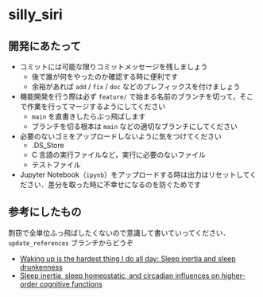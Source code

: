 # silly_siri

## 開発にあたって

- コミットには可能な限りコミットメッセージを残しましょう
  - 後で誰が何をやったのか確認する時に便利です
  - 余裕があれば `add` / `fix` / `doc` などのプレフィックスを付けましょう
- 機能開発を行う際は必ず `feature/` で始まる名前のブランチを切って，そこで作業を行ってマージするようにしてください
  - `main` を直書きしたらぶっ飛ばします
  - ブランチを切る根本は `main` などの適切なブランチにしてください
- 必要のないゴミをアップロードしないように気をつけてください
  - .DS_Store
  - C 言語の実行ファイルなど，実行に必要のないファイル
  - テストファイル
- Jupyter Notebook（`ipynb`）をアップロードする時は出力はリセットしてください．差分を取った時に不幸せになるのを防ぐためです

## 参考にしたもの

剽窃で全単位ふっ飛ばしたくないので意識して書いていってください．`update_references` ブランチからどうぞ

- [Waking up is the hardest thing I do all day: Sleep inertia and sleep drunkenness](https://pubmed.ncbi.nlm.nih.gov/27692973/)
- [Sleep inertia, sleep homeostatic, and circadian influences on higher-order cognitive functions](https://www.ncbi.nlm.nih.gov/pmc/articles/PMC5124508/)
